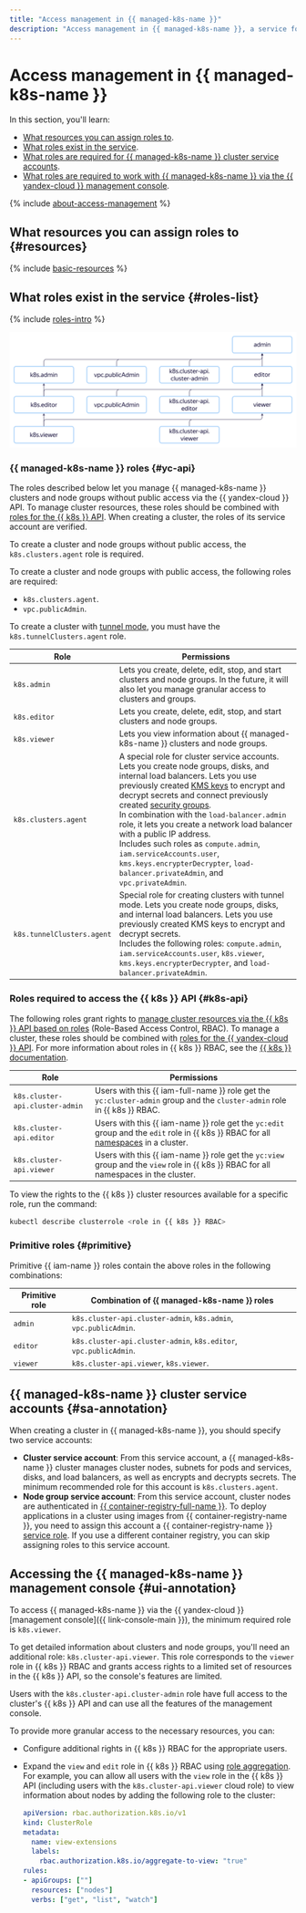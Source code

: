 ```yaml
---
title: "Access management in {{ managed-k8s-name }}"
description: "Access management in {{ managed-k8s-name }}, a service for running containerized applications. The section describes for which resources you can grant a role, which roles are used in the service, which roles are needed for service accounts of a {{ managed-k8s-name }} cluster, which roles you need to work with {{ managed-k8s-name }} from the {{ yandex-cloud }} management console."
---
```


# Access management in {{ managed-k8s-name }}

In this section, you'll learn:
* [What resources you can assign roles to](#resources).
* [What roles exist in the service](#roles-list).
* [What roles are required for {{ managed-k8s-name }} cluster service accounts](#sa-annotation).
* [What roles are required to work with {{ managed-k8s-name }} via the {{ yandex-cloud }} management console](#ui-annotation).

{% include [about-access-management](../../_includes/iam/about-access-management.md) %}

## What resources you can assign roles to {#resources}

{% include [basic-resources](../../_includes/iam/basic-resources-for-access-control.md) %}

## What roles exist in the service {#roles-list}

{% include [roles-intro](../../_includes/roles-intro.md) %}

![image](../../_assets/managed-kubernetes/security/service-roles-hierarchy.svg)

### {{ managed-k8s-name }} roles {#yc-api}

The roles described below let you manage {{ managed-k8s-name }} clusters and node groups without public access via the {{ yandex-cloud }} API. To manage cluster resources, these roles should be combined with [roles for the {{ k8s }} API](#k8s-api). When creating a cluster, the roles of its service account are verified.

To create a cluster and node groups without public access, the `k8s.clusters.agent` role is required.

To create a cluster and node groups with public access, the following roles are required:
* `k8s.clusters.agent`.
* `vpc.publicAdmin`.

To create a cluster with [tunnel mode](../concepts/network-policy.md#cilium), you must have the `k8s.tunnelClusters.agent` role.

| Role | Permissions |
--- | ---
| `k8s.admin` | Lets you create, delete, edit, stop, and start clusters and node groups. In the future, it will also let you manage granular access to clusters and groups. |
| `k8s.editor` | Lets you create, delete, edit, stop, and start clusters and node groups. |
| `k8s.viewer` | Lets you view information about {{ managed-k8s-name }} clusters and node groups. |
| `k8s.clusters.agent` | A special role for cluster service accounts. Lets you create node groups, disks, and internal load balancers. Lets you use previously created [KMS keys](../../kms/concepts/key.md) to encrypt and decrypt secrets and connect previously created [security groups](../operations/connect/security-groups.md).<br>In combination with the `load-balancer.admin` role, it lets you create a network load balancer with a public IP address.<br>Includes such roles as `compute.admin`, `iam.serviceAccounts.user`, `kms.keys.encrypterDecrypter`, `load-balancer.privateAdmin`, and `vpc.privateAdmin`. |
| `k8s.tunnelClusters.agent` | Special role for creating clusters with tunnel mode. Lets you create node groups, disks, and internal load balancers. Lets you use previously created KMS keys to encrypt and decrypt secrets.<br>Includes the following roles: `compute.admin`, `iam.serviceAccounts.user`, `k8s.viewer`, `kms.keys.encrypterDecrypter`, and `load-balancer.privateAdmin`. |

### Roles required to access the {{ k8s }} API {#k8s-api}

The following roles grant rights to [manage cluster resources via the {{ k8s }} API based on roles](https://kubernetes.io/docs/reference/access-authn-authz/rbac/) (Role-Based Access Control, RBAC). To manage a cluster, these roles should be combined with [roles for the {{ yandex-cloud }} API](#yc-api). For more information about roles in {{ k8s }} RBAC, see the [{{ k8s }} documentation](https://kubernetes.io/docs/reference/access-authn-authz/rbac/#user-facing-roles).

| Role | Permissions |
--- | ---
| `k8s.cluster-api.cluster-admin` | Users with this {{ iam-full-name }} role get the `yc:cluster-admin` group and the `cluster-admin` role in {{ k8s }} RBAC. |
| `k8s.cluster-api.editor` | Users with this {{ iam-name }} role get the `yc:edit` group and the `edit` role in {{ k8s }} RBAC for all [namespaces](../concepts/index.md#namespace) in a cluster. |
| `k8s.cluster-api.viewer` | Users with this {{ iam-name }} role get the `yc:view` group and the `view` role in {{ k8s }} RBAC for all namespaces in the cluster. |

To view the rights to the {{ k8s }} cluster resources available for a specific role, run the command:

```bash
kubectl describe clusterrole <role in {{ k8s }} RBAC>
```

### Primitive roles {#primitive}

Primitive {{ iam-name }} roles contain the above roles in the following combinations:

| Primitive role | Combination of {{ managed-k8s-name }} roles |
--- | ---
| `admin` | `k8s.cluster-api.cluster-admin`, `k8s.admin`, `vpc.publicAdmin`. |
| `editor` | `k8s.cluster-api.cluster-admin`, `k8s.editor`, `vpc.publicAdmin`. |
| `viewer` | `k8s.cluster-api.viewer`, `k8s.viewer`. |

## {{ managed-k8s-name }} cluster service accounts {#sa-annotation}

When creating a cluster in {{ managed-k8s-name }}, you should specify two service accounts:
* **Cluster service account**: From this service account, a {{ managed-k8s-name }} cluster manages cluster nodes, subnets for pods and services, disks, and load balancers, as well as encrypts and decrypts secrets. The minimum recommended role for this account is `k8s.clusters.agent`.
* **Node group service account**: From this service account, cluster nodes are authenticated in [{{ container-registry-full-name }}](../../container-registry/concepts/index.md). To deploy applications in a cluster using images from {{ container-registry-name }}, you need to assign this account a {{ container-registry-name }} [service role](../../container-registry/security/index.md#service-roles). If you use a different container registry, you can skip assigning roles to this service account.

## Accessing the {{ managed-k8s-name }} management console {#ui-annotation}

To access {{ managed-k8s-name }} via the {{ yandex-cloud }} [management console]({{ link-console-main }}), the minimum required role is `k8s.viewer`.

To get detailed information about clusters and node groups, you'll need an additional role: `k8s.cluster-api.viewer`. This role corresponds to the `viewer` role in {{ k8s }} RBAC and grants access rights to a limited set of resources in the {{ k8s }} API, so the console's features are limited.

Users with the `k8s.cluster-api.cluster-admin` role have full access to the cluster's {{ k8s }} API and can use all the features of the management console.

To provide more granular access to the necessary resources, you can:
* Configure additional rights in {{ k8s }} RBAC for the appropriate users.
* Expand the `view` and `edit` role in {{ k8s }} RBAC using [role aggregation](https://kubernetes.io/docs/reference/access-authn-authz/rbac/#user-facing-roles). For example, you can allow all users with the `view` role in the {{ k8s }} API (including users with the `k8s.cluster-api.viewer` cloud role) to view information about nodes by adding the following role to the cluster:

  ```yaml
  apiVersion: rbac.authorization.k8s.io/v1
  kind: ClusterRole
  metadata:
    name: view-extensions
    labels:
      rbac.authorization.k8s.io/aggregate-to-view: "true"
  rules:
  - apiGroups: [""]
    resources: ["nodes"]
    verbs: ["get", "list", "watch"]
  ```
